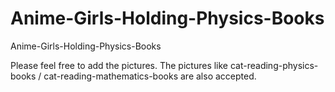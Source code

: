# Anime-Girls-Holding-Physics-Books
 Anime-Girls-Holding-Physics-Books
 
Please feel free to add the pictures.
The pictures like cat-reading-physics-books / cat-reading-mathematics-books are also accepted.
